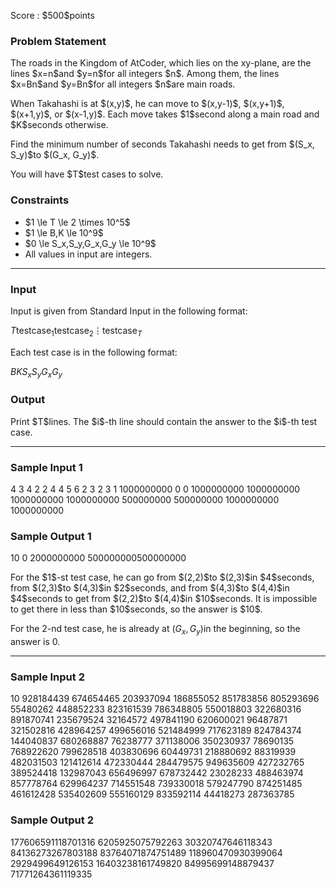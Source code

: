 
<div>

<span>

<span>

<p>
Score : $500$points
</p>

<div>

<section>

### **Problem Statement**

<p>
The roads in the Kingdom of AtCoder, which lies on the xy-plane, are the lines $x=n$and $y=n$for all integers $n$.
Among them, the lines $x=Bn$and $y=Bn$for all integers $n$are main roads.
</p>

<p>
When Takahashi is at $(x,y)$, he can move to $(x,y-1)$, $(x,y+1)$, $(x+1,y)$, or $(x-1,y)$.
Each move takes $1$second along a main road and $K$seconds otherwise.
</p>

<p>
Find the minimum number of seconds Takahashi needs to get from $(S_x, S_y)$to $(G_x, G_y)$.
</p>

<p>
You will have $T$test cases to solve.
</p>

</section>

</div>

<div>

<section>

### **Constraints**

<ul>

<li>
$1 \le T \le 2 \times 10^5$
</li>

<li>
$1 \le B,K \le 10^9$
</li>

<li>
$0 \le S_x,S_y,G_x,G_y \le 10^9$
</li>

<li>
All values in input are integers.
</li>

</ul>

</section>

</div>

---

<div>

<div>

<section>

### **Input**

<p>
Input is given from Standard Input in the following format:
</p>

<div>

$T$$\mathrm{testcase}_1$$\mathrm{testcase}_2$$\vdots$$\mathrm{testcase}_T$
</div>

<p>
Each test case is in the following format:
</p>

<div>

$B$$K$$S_x$$S_y$$G_x$$G_y$
</div>

</section>

</div>

<div>

<section>

### **Output**

<p>
Print $T$lines. The $i$-th line should contain the answer to the $i$-th test case.
</p>

</section>

</div>

</div>

---

<div>

<section>

### **Sample Input 1**

<div>

4
3 4 2 2 4 4
5 6 2 3 2 3
1 1000000000 0 0 1000000000 1000000000
1000000000 1000000000 500000000 500000000 1000000000 1000000000

</div>

</section>

</div>

<div>

<section>

### **Sample Output 1**

<div>

10
0
2000000000
500000000500000000

</div>

<p>
For the $1$-st test case, he can go from $(2,2)$to $(2,3)$in $4$seconds, from $(2,3)$to $(4,3)$in $2$seconds, and from $(4,3)$to $(4,4)$in $4$seconds to get from $(2,2)$to $(4,4)$in $10$seconds. It is impossible to get there in less than $10$seconds, so the answer is $10$.

For the $2$-nd test case, he is already at $(G_x, G_y)$in the beginning, so the answer is $0$.
</p>

</section>

</div>

---

<div>

<section>

### **Sample Input 2**

<div>

10
928184439 674654465 203937094 186855052 851783856 805293696
55480262 448852233 823161539 786348805 550018803 322680316
891870741 235679524 32164572 497841190 620600021 96487871
321502816 428964257 499656016 521484999 717623189 824784374
144040837 680268887 76238777 371138006 350230937 78690135
768922620 799628518 403830696 60449731 218880692 88319939
482031503 121412614 472330444 284479575 949635609 427232765
389524418 132987043 656496997 678732442 23028233 488463974
857778764 629964237 714551548 739330018 579247790 874251485
461612428 535402609 555160129 833592114 44418273 287363785

</div>

</section>

</div>

<div>

<section>

### **Sample Output 2**

<div>

177606591118701316
6205925075792263
30320747646118343
84136273267803188
83764071874751489
118960470930399064
2929499649126153
16403238161749820
84995699148879437
71771264361119335

</div>

</section>

</div>

</span>

</span>

</div>

